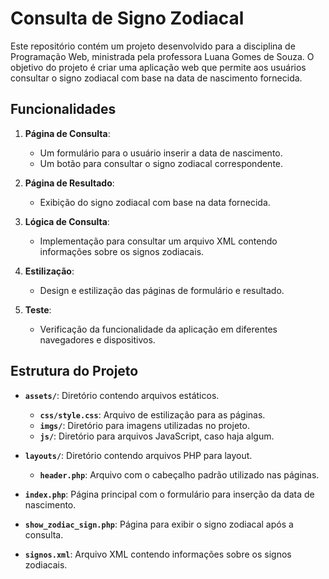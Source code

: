 
# Consulta de Signo Zodiacal

Este repositório contém um projeto desenvolvido para a disciplina de Programação Web, ministrada pela professora Luana Gomes de Souza. O objetivo do projeto é criar uma aplicação web que permite aos usuários consultar o signo zodiacal com base na data de nascimento fornecida.

## Funcionalidades

1. **Página de Consulta**:
   - Um formulário para o usuário inserir a data de nascimento.
   - Um botão para consultar o signo zodiacal correspondente.

2. **Página de Resultado**:
   - Exibição do signo zodiacal com base na data fornecida.

3. **Lógica de Consulta**:
   - Implementação para consultar um arquivo XML contendo informações sobre os signos zodiacais.

4. **Estilização**:
   - Design e estilização das páginas de formulário e resultado.

5. **Teste**:
   - Verificação da funcionalidade da aplicação em diferentes navegadores e dispositivos.

## Estrutura do Projeto

- **`assets/`**: Diretório contendo arquivos estáticos.
  - **`css/style.css`**: Arquivo de estilização para as páginas.
  - **`imgs/`**: Diretório para imagens utilizadas no projeto.
  - **`js/`**: Diretório para arquivos JavaScript, caso haja algum.
  
- **`layouts/`**: Diretório contendo arquivos PHP para layout.
  - **`header.php`**: Arquivo com o cabeçalho padrão utilizado nas páginas.

- **`index.php`**: Página principal com o formulário para inserção da data de nascimento.

- **`show_zodiac_sign.php`**: Página para exibir o signo zodiacal após a consulta.

- **`signos.xml`**: Arquivo XML contendo informações sobre os signos zodiacais.





